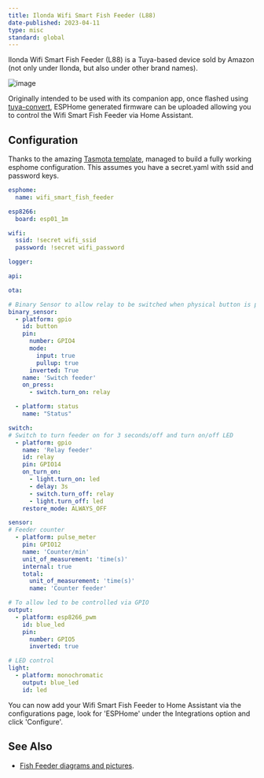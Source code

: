 ```yaml
---
title: Ilonda Wifi Smart Fish Feeder (L88)
date-published: 2023-04-11
type: misc
standard: global
---
```


Ilonda Wifi Smart Fish Feeder (L88) is a Tuya-based device sold by
Amazon (not only under Ilonda, but also under other brand names).

![image](/ilonda-wifi-smart-fish-feeder.jpg)

Originally intended to be used with its companion app, once flashed
using [tuya-convert](https://github.com/ct-Open-Source/tuya-convert),
ESPHome generated firmware can be uploaded allowing you to control the
Wifi Smart Fish Feeder via Home Assistant.

## Configuration

Thanks to the amazing [Tasmota
template](https://templates.blakadder.com/ilonda_L88.html), managed to
build a fully working esphome configuration. This assumes you have a
secret.yaml with ssid and password keys.

``` yaml
esphome:
  name: wifi_smart_fish_feeder

esp8266:
  board: esp01_1m

wifi:
  ssid: !secret wifi_ssid
  password: !secret wifi_password

logger:

api:

ota:

# Binary Sensor to allow relay to be switched when physical button is pressed
binary_sensor:
  - platform: gpio
    id: button
    pin:
      number: GPIO4
      mode:
        input: true
        pullup: true
      inverted: True
    name: 'Switch feeder'
    on_press:
      - switch.turn_on: relay

  - platform: status
    name: "Status"

switch:
# Switch to turn feeder on for 3 seconds/off and turn on/off LED
  - platform: gpio
    name: 'Relay feeder'
    id: relay
    pin: GPIO14
    on_turn_on:
      - light.turn_on: led
      - delay: 3s
      - switch.turn_off: relay
      - light.turn_off: led
    restore_mode: ALWAYS_OFF

sensor:
# Feeder counter
  - platform: pulse_meter
    pin: GPIO12
    name: 'Counter/min'
    unit_of_measurement: 'time(s)'
    internal: true
    total:
      unit_of_measurement: 'time(s)'
      name: 'Counter feeder'

# To allow led to be controlled via GPIO
output:
  - platform: esp8266_pwm
    id: blue_led
    pin:
      number: GPIO5
      inverted: true

# LED control
light:
  - platform: monochromatic
    output: blue_led
    id: led
```

You can now add your Wifi Smart Fish Feeder to Home Assistant via the
configurations page, look for \'ESPHome\' under the Integrations option
and click \'Configure\'.

## See Also

- [Fish Feeder diagrams and pictures](https://community.openhab.org/t/ilonda-fish-feeder-openhab/99190).
